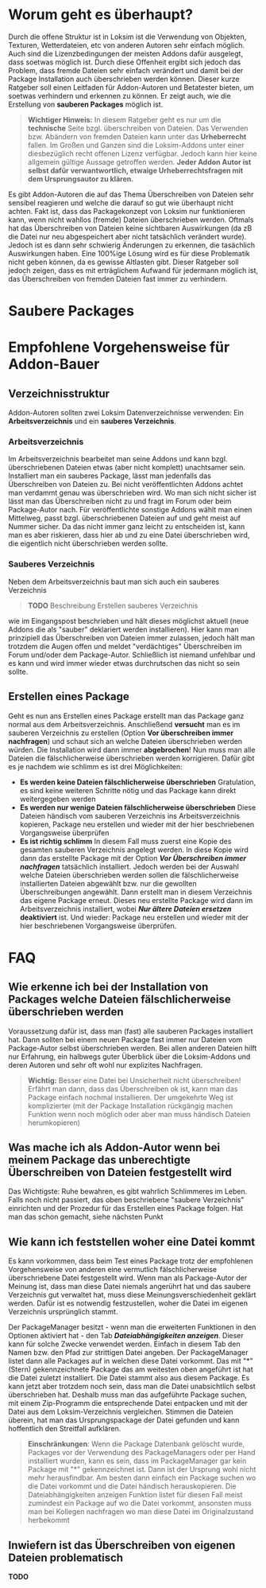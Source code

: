 # Worum geht es überhaupt?
Durch die offene Struktur ist in Loksim ist die Verwendung von Objekten, Texturen, Wetterdateien, etc von anderen Autoren sehr einfach möglich. Auch sind die Lizenzbedingungen der meisten Addons dafür ausgelegt, dass soetwas möglich ist. Durch diese Offenheit ergibt sich jedoch das Problem, dass fremde Dateien sehr einfach verändert und damit bei der Package Installation auch überschrieben werden können. Dieser kurze Ratgeber soll einen Leitfaden für Addon-Autoren und Betatester bieten, um soetwas verhindern und erkennen zu können. Er zeigt auch, wie die Erstellung von **sauberen Packages** möglich ist.
> **Wichtiger Hinweis:**
> In diesem Ratgeber geht es nur um die **technische** Seite bzgl. überschreiben von Dateien. Das Verwenden bzw. Abändern von fremden Dateien kann unter das **Urheberrecht** fallen. Im Großen und Ganzen sind die Loksim-Addons unter einer diesbezüglich recht offenen Lizenz verfügbar. Jedoch kann hier keine allgemein gültige Aussage getroffen werden.
> **Jeder Addon Autor ist selbst dafür verwantwortlich, etwaige Urheberrechtsfragen mit dem Ursprungsautor zu klären.**

Es gibt Addon-Autoren die auf das Thema Überschreiben von Dateien sehr sensibel reagieren und welche die darauf so gut wie überhaupt nicht achten. Fakt ist, dass das Packagekonzept von Loksim nur funktionieren kann, wenn nicht wahllos (fremde) Dateien überschrieben werden. Oftmals hat das Überschreiben von Dateien keine sichtbaren Auswirkungen (da zB die Datei nur neu abgespeichert aber nicht tatsächlich verändert wurde). Jedoch ist es dann sehr schwierig Änderungen zu erkennen, die tasächlich Auswirkungen haben. Eine 100%ige Lösung wird es für diese Problematik nicht geben können, da es gewisse Altlasten gibt. Dieser Ratgeber soll jedoch zeigen, dass es mit erträglichem Aufwand für jedermann möglich ist, das Überschreiben von fremden Dateien fast immer zu verhindern.

# Saubere Packages

# Empfohlene Vorgehensweise für Addon-Bauer
## Verzeichnisstruktur
Addon-Autoren sollten zwei Loksim Datenverzeichnisse verwenden: Ein **Arbeitsverzeichnis** und ein **sauberes Verzeichnis**. 
### Arbeitsverzeichnis
Im Arbeitsverzeichnis bearbeitet man seine Addons und kann bzgl. überschriebenen Dateien etwas (aber nicht komplett) unachtsamer sein. Installiert man ein sauberes Package, lässt man jedenfalls das Überschreiben von Dateien zu. Bei nicht veröffentlichten Addons achtet man verdammt genau was überschrieben wird. Wo man sich nicht sicher ist lässt man das Überschreiben nicht zu und fragt im Forum oder beim Package-Autor nach. Für veröffentlichte sonstige Addons wählt man einen Mittelweg, passt bzgl. überschriebenen Dateien auf und geht meist auf Nummer sicher. Da das nicht immer ganz leicht zu entscheiden ist, kann man es aber riskieren, dass hier ab und zu eine Datei überschrieben wird, die eigentlich nicht überschrieben werden sollte.

### Sauberes Verzeichnis
Neben dem Arbeitsverzeichnis baut man sich auch ein sauberes Verzeichnis 
> **TODO** Beschreibung Erstellen sauberes Verzeichnis

wie im Eingangspost beschrieben und hält dieses möglichst aktuell (neue Addons die als "sauber" deklariert werden installieren). Hier kann man prinzipiell das Überschreiben von Dateien immer zulassen, jedoch hält man trotzdem die Augen offen und meldet "verdächtiges" Überschreiben im Forum und/oder dem Package-Autor. Schließlich ist niemand unfehlbar und es kann und wird immer wieder etwas durchrutschen das nicht so sein sollte.

## Erstellen eines Package
Geht es nun ans Erstellen eines Package erstellt man das Package ganz normal aus dem Arbeitsverzeichnis. Anschließend **versucht** man es im sauberen Verzeichnis zu erstellen (Option **Vor überschreiben immer nachfragen**) und schaut sich an welche Dateien überschrieben werden würden. Die Installation wird dann immer **abgebrochen**! Nun muss man alle Dateien die fälschlicherweise überschrieben werden korrigieren. Dafür gibt es je nachdem wie schlimm es ist drei Möglichkeiten:
* **Es werden keine Dateien fälschlicherweise überschrieben** Gratulation, es sind keine weiteren Schritte nötig und das Package kann direkt weitergegeben werden 
* **Es werden nur wenige Dateien fälschlicherweise überschrieben** Diese Dateien händisch vom sauberen Verzeichnis ins Arbeitsverzeichnis kopieren, Package neu erstellen und wieder mit der hier beschriebenen Vorgangsweise überprüfen
* **Es ist richtig schlimm** In diesem Fall muss zuerst eine Kopie des gesamten sauberen Verzeichnis angelegt werden. In diese Kopie wird dann das erstellte Package mit der Option ***Vor Überschreiben immer nachfragen*** tatsächlich installiert. Jedoch werden bei der Auswahl welche Dateien überschrieben werden sollen die fälschlicherweise installierten Dateien abgewählt bzw. nur die gewollten Überschreibungen angewählt. Dann erstellt man in diesem Verzeichnis das eigene Package erneut. Dieses neu erstellte Package wird dann im Arbeitsverzeichnis installiert, wobei ***Nur ältere Dateien ersetzen*** **deaktiviert** ist. Und wieder: Package neu erstellen und wieder mit der hier beschriebenen Vorgangsweise überprüfen.

# FAQ
## Wie erkenne ich bei der Installation von Packages welche Dateien fälschlicherweise überschrieben werden
Voraussetzung dafür ist, dass man (fast) alle sauberen Packages installiert hat. Dann sollten bei einem neuen Package fast immer nur Dateien vom Package-Autor selbst überschrieben werden. Bei allen anderen Dateien hilft nur Erfahrung, ein halbwegs guter Überblick über die Loksim-Addons und deren Autoren und sehr oft wohl nur explizites Nachfragen.
> **Wichtig:** Besser eine Datei bei Unsicherheit nicht überschreiben! Erfährt man dann, dass das Überschreiben ok ist, kann man das Package einfach nochmal installieren. Der umgekehrte Weg ist komplizierter (mit der Package Installation rückgängig machen Funktion wenn noch möglich oder aber man muss händisch Dateien herumkopieren)

## Was mache ich als Addon-Autor wenn bei meinem Package das unberechtigte Überschreiben von Dateien festgestellt wird
Das Wichtigste: Ruhe bewahren, es gibt wahrlich Schlimmeres im Leben. Falls noch nicht passiert, das oben beschriebene "saubere Verzeichnis" einrichten und der Prozedur für das Erstellen eines Package folgen. Hat man das schon gemacht, siehe nächsten Punkt

## Wie kann ich feststellen woher eine Datei kommt
Es kann vorkommen, dass beim Test eines Package trotz der empfohlenen Vorgehensweise von anderen eine vermutlich fälschlicherweise überschriebene Datei festgestellt wird. Wenn man als Package-Autor der Meinung ist, dass man diese Datei niemals angerührt hat und das saubere Verzeichnis gut verwaltet hat, muss diese Meinungsverschiedenheit geklärt werden. Dafür ist es notwendig festzustellen, woher die Datei im eigenen Verzeichnis ursprünglich stammt. 

Der PackageManager besitzt - wenn man die erweiterten Funktionen in den Optionen aktiviert hat - den Tab ***Dateiabhängigkeiten anzeigen***. Dieser kann für solche Zwecke verwendet werden. Einfach in diesem Tab den Namen bzw. den Pfad zur strittigen Datei angeben. Der PackageManager listet dann alle Packages auf in welchen diese Datei vorkommt. Das mit "*" (Stern) gekennzeichnete Package das am weitesten oben angeführt ist hat die Datei zuletzt installiert. Die Datei stammt also aus diesem Package. Es kann jetzt aber trotzdem noch sein, dass man die Datei unabsichtlich selbst überschrieben hat. Deshalb muss man das aufgeführte Package suchen, mit einem Zip-Programm die entsprechende Datei entpacken und mit der Datei aus dem Loksim-Verzeichnis vergleichen. Stimmen die Dateien überein, hat man das Ursprungspackage der Datei gefunden und kann hoffentlich den Streitfall aufklären.
> **Einschränkungen**: Wenn die Package Datenbank gelöscht wurde, Packages vor der Verwendung des PackageManagers oder per Hand installiert wurden, kann es sein, dass im PackageManager gar kein Package mit "*" gekennzeichnet ist. Dann ist der Ursprung wohl nicht mehr herausfindbar.
Am besten dann einfach ein Package suchen wo die Datei vorkommt und die Datei händisch herauskopieren. Die Dateiabhängigkeiten anzeigen Funktion listet für diesen Fall meist zumindest ein Package auf wo die Datei vorkommt, ansonsten muss man bei Kollegen nachfragen wo man diese Datei im Originalzustand herbekommt

## Inwiefern ist das Überschreiben von eigenen Dateien problematisch
**TODO**
